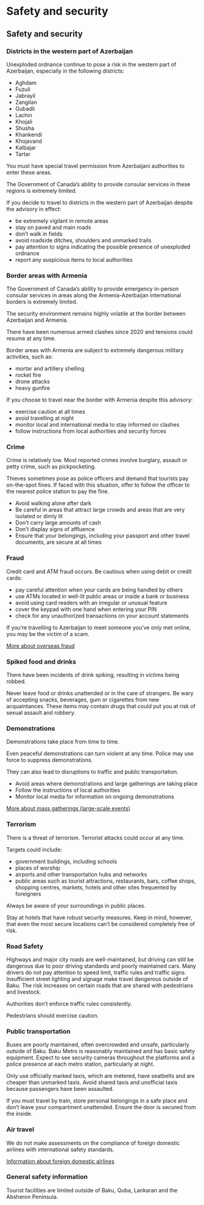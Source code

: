 # Safety and security

## Safety and security

### Districts in the western part of Azerbaijan

Unexploded ordnance continue to pose a risk in the western part of Azerbaijan, especially in the following districts:

* Aghdam
* Fuzuli
* Jabrayil
* Zangilan
* Gubadli
* Lachin
* Khojali
* Shusha
* Khankendi
* Khojavand
* Kalbajar
* Tartar

You must have special travel permission from Azerbaijani authorities to enter these areas.

The Government of Canada’s ability to provide consular services in these regions is extremely limited.

If you decide to travel to districts in the western part of Azerbaijan despite the advisory in effect:

* be extremely vigilant in remote areas
* stay on paved and main roads
* don’t walk in fields
* avoid roadside ditches, shoulders and unmarked trails
* pay attention to signs indicating the possible presence of unexploded ordnance
* report any suspicious items to local authorities

### Border areas with Armenia

The Government of Canada’s ability to provide emergency in-person consular services in areas along the Armenia-Azerbaijan international borders is extremely limited.

The security environment remains highly volatile at the border between Azerbaijan and Armenia.

There have been numerous armed clashes since 2020 and tensions could resume at any time.

Border areas with Armenia are subject to extremely dangerous military activities, such as:

* mortar and artillery shelling
* rocket fire
* drone attacks
* heavy gunfire

If you choose to travel near the border with Armenia despite this advisory:

* exercise caution at all times
* avoid travelling at night
* monitor local and international media to stay informed on clashes
* follow instructions from local authorities and security forces

### Crime

Crime is relatively low. Most reported crimes involve burglary, assault or petty crime, such as pickpocketing.

Thieves sometimes pose as police officers and demand that tourists pay on-the-spot fines. If faced with this situation, offer to follow the officer to the nearest police station to pay the fine.

* Avoid walking alone after dark
* Be careful in areas that attract large crowds and areas that are very isolated or dimly lit
* Don’t carry large amounts of cash
* Don’t display signs of affluence
* Ensure that your belongings, including your passport and other travel documents, are secure at all times

### Fraud

Credit card and ATM fraud occurs. Be cautious when using debit or credit cards:

* pay careful attention when your cards are being handled by others
* use ATMs located in well-lit public areas or inside a bank or business
* avoid using card readers with an irregular or unusual feature
* cover the keypad with one hand when entering your PIN
* check for any unauthorized transactions on your account statements

If you’re travelling to Azerbaijan to meet someone you’ve only met online, you may be the victim of a scam.

[More about overseas fraud](https://travel.gc.ca/travelling/health-safety/overseas-fraud)

### Spiked food and drinks

There have been incidents of drink spiking, resulting in victims being robbed.

Never leave food or drinks unattended or in the care of strangers. Be wary of accepting snacks, beverages, gum or cigarettes from new acquaintances. These items may contain drugs that could put you at risk of sexual assault and robbery.

### Demonstrations

Demonstrations take place from time to time.

Even peaceful demonstrations can turn violent at any time. Police may use force to suppress demonstrations.

They can also lead to disruptions to traffic and public transportation.

* Avoid areas where demonstrations and large gatherings are taking place
* Follow the instructions of local authorities
* Monitor local media for information on ongoing demonstrations

[More about mass gatherings (large-scale events)](http://travel.gc.ca/travelling/health-safety/mass-gatherings)

### Terrorism

There is a threat of terrorism. Terrorist attacks could occur at any time.

Targets could include:

* government buildings, including schools
* places of worship
* airports and other transportation hubs and networks
* public areas such as tourist attractions, restaurants, bars, coffee shops, shopping centres, markets, hotels and other sites frequented by foreigners

Always be aware of your surroundings in public places.

Stay at hotels that have robust security measures. Keep in mind, however, that even the most secure locations can’t be considered completely free of risk.

### Road Safety

Highways and major city roads are well-maintained, but driving can still be dangerous due to poor driving standards and poorly maintained cars. Many drivers do not pay attention to speed limit, traffic rules and traffic signs. Insufficient street lighting and signage make travel dangerous outside of Baku. The risk increases on certain roads that are shared with pedestrians and livestock.

Authorities don’t enforce traffic rules consistently.

Pedestrians should exercise caution.

### Public transportation

Buses are poorly maintained, often overcrowded and unsafe, particularly outside of Baku. Baku Metro is reasonably maintained and has basic safety equipment. Expect to see security cameras throughout the platforms and a police presence at each metro station, particularly at night.

Only use officially marked taxis, which are metered, have seatbelts and are cheaper than unmarked taxis. Avoid shared taxis and unofficial taxis because passengers have been assaulted.

If you must travel by train, store personal belongings in a safe place and don’t leave your compartment unattended. Ensure the door is secured from the inside.

### Air travel

We do not make assessments on the compliance of foreign domestic airlines with international safety standards.

[Information about foreign domestic airlines](https://travel.gc.ca/air/in-flight-safety#other)

### General safety information

Tourist facilities are limited outside of Baku, Quba, Lankaran and the Absheron Peninsula.